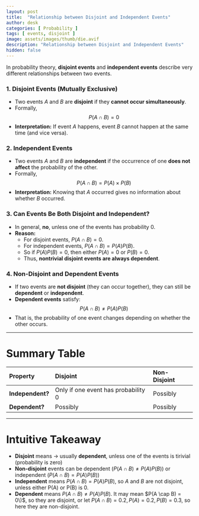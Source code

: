 ```yaml
---
layout: post
title:  "Relationship between Disjoint and Independent Events"
author: desk
categories: [ Probability ]
tags: [ events, disjoint ]
image: assets/images/thumb/die.avif
description: "Relationship between Disjoint and Independent Events"
hidden: false
---
```


In probability theory, **disjoint events** and **independent events** describe very different relationships between two events.

### 1. Disjoint Events (Mutually Exclusive)
- Two events $A$ and $B$ are **disjoint** if they **cannot occur simultaneously**.
- Formally,
  $$ P(A \cap B) = 0 $$
- **Interpretation:** If event $A$ happens, event $B$ cannot happen at the same time (and vice versa).

### 2. Independent Events
- Two events $A$ and $B$ are **independent** if the occurrence of one **does not affect** the probability of the other.
- Formally,
  $$ P(A \cap B) = P(A) \times P(B)$$
- **Interpretation:** Knowing that $A$ occurred gives no information about whether $B$ occurred.

### 3. Can Events Be Both Disjoint and Independent?
- In general, **no**, unless one of the events has probability $0$.
- **Reason:**
  - For disjoint events, $P(A \cap B) = 0$.
  - For independent events, $P(A \cap B) = P(A)P(B)$.
  - So if $P(A)P(B) = 0$, then either $P(A) = 0$ or $P(B) = 0$.
  - Thus, **nontrivial disjoint events are always dependent**.

### 4. Non-Disjoint and Dependent Events
- If two events are **not disjoint** (they can occur together), they can still be **dependent** or **independent**.
- **Dependent events** satisfy:
  $$ P(A \cap B) \neq P(A)P(B) $$
- That is, the probability of one event changes depending on whether the other occurs.

---

# Summary Table

| Property | Disjoint | Non-Disjoint |
|:---------|:---------|:-------------|
| **Independent?** | Only if one event has probability $0$ | Possibly |
| **Dependent?** | Possibly | Possibly |

---

# Intuitive Takeaway
- **Disjoint** means → usually **dependent**, unless one of the events is tirivial (probability is zero)
- **Non-disjoint** events can be dependent ($P(A \cap B) \neq P(A)P(B)$) or independent ($P(A \cap B) = P(A)P(B)$)
- **Independent** means $P(A \cap B) = P(A)P(B)$, so $A$ and $B$ are not disjoint, unless either P(A) or P(B) is 0.
- **Dependent** means $P(A \cap B) \neq P(A)P(B)$. It may mean $P(A \cap B) = 0\)$, so they are disjoint, or let $P(A \cap B) = 0.2, P(A) = 0.2, P(B) = 0.3$, so here they are non-disjoint.
